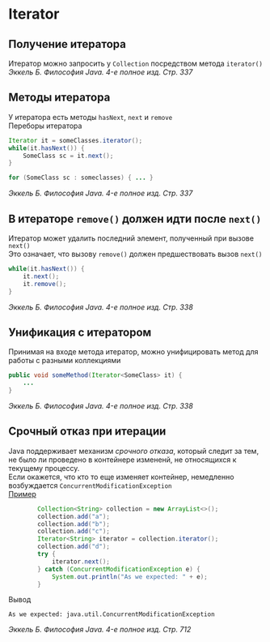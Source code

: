 # Iterator
## Получение итератора
Итератор можно запросить у `Collection` посредством метода `iterator()`<br/>
_Эккель Б. Философия Java. 4-е полное изд. Стр. 337_

## Методы итератора
У итератора есть методы `hasNext`, `next` и `remove`<br/>
Переборы итератора
```java
Iterator it = someClasses.iterator();
while(it.hasNext()) {
    SomeClass sc = it.next();
}
```
```java
for (SomeClass sc : someclasses) { ... }
```
_Эккель Б. Философия Java. 4-е полное изд. Стр. 337_

## В итераторе `remove()` должен идти после `next()`
Итератор может удалить последний элемент, полученный при вызове `next()`<br/>
Это означает, что вызову `remove()` должен предшествовать вызов `next()`
```java
while(it.hasNext()) {
    it.next();
    it.remove();
}
```
_Эккель Б. Философия Java. 4-е полное изд. Стр. 338_

## Унификация с итератором
Принимая на входе метода итератор, можно унифицировать метод для работы с разными коллекциями
```java
public void someMethod(Iterator<SomeClass> it) {
    ...
}
```
_Эккель Б. Философия Java. 4-е полное изд. Стр. 338_

## Срочный отказ при итерации
Java поддерживает механизм _срочного отказа_, который следит за тем, не было ли проведено в контейнере измененй, не относящихся к текущему процессу.<br/>
Если окажется, что кто то еще изменяет контейнер, немедленно возбуждается `ConcurrentModificationException`<br/>
[Пример](examples/src/main/java/iterator/ConcurrentModificationExceptionAtItaration.java)
```java
        Collection<String> collection = new ArrayList<>();
        collection.add("a");
        collection.add("b");
        collection.add("c");
        Iterator<String> iterator = collection.iterator();
        collection.add("d");
        try {
            iterator.next();
        } catch (ConcurrentModificationException e) {
            System.out.println("As we expected: " + e);
        }
```
Вывод
```
As we expected: java.util.ConcurrentModificationException
```
_Эккель Б. Философия Java. 4-е полное изд. Стр. 712_